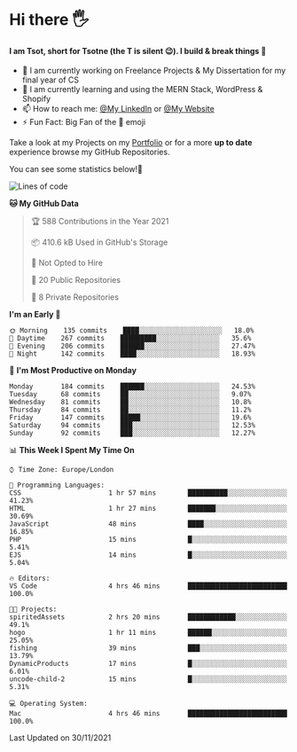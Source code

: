 # Hi there :raised_hand_with_fingers_splayed:
#### I am Tsot, short for Tsotne (the T is silent :wink:). I build & break things :space_invader:
- :telescope: I am currently working on Freelance Projects & My Dissertation for my final year of CS
- :seedling: I am currently learning and using the MERN Stack, WordPress & Shopify
- :mailbox: How to reach me: [@My LinkedIn](https://www.linkedin.com/in/tsotne-gvadzabia/) or [@My Website](https://tsotnegvadzabia.me/contact)
- :zap: Fun Fact: Big Fan of the :space_invader: emoji

Take a look at my Projects on my [Portfolio](https://tsotne.co.uk/) or for a more **up to date** experience browse my GitHub Repositories.

You can see some statistics below!:space_invader:
<!--START_SECTION:waka-->
![Lines of code](https://img.shields.io/badge/From%20Hello%20World%20I%27ve%20Written-3.5%20million%20lines%20of%20code-blue)

**🐱 My GitHub Data** 

> 🏆 588 Contributions in the Year 2021
 > 
> 📦 410.6 kB Used in GitHub's Storage 
 > 
> 🚫 Not Opted to Hire
 > 
> 📜 20 Public Repositories 
 > 
> 🔑 8 Private Repositories  
 > 
**I'm an Early 🐤** 

```text
🌞 Morning    135 commits    ████░░░░░░░░░░░░░░░░░░░░░   18.0% 
🌆 Daytime    267 commits    █████████░░░░░░░░░░░░░░░░   35.6% 
🌃 Evening    206 commits    ██████░░░░░░░░░░░░░░░░░░░   27.47% 
🌙 Night      142 commits    ████░░░░░░░░░░░░░░░░░░░░░   18.93%

```
📅 **I'm Most Productive on Monday** 

```text
Monday       184 commits    ██████░░░░░░░░░░░░░░░░░░░   24.53% 
Tuesday      68 commits     ██░░░░░░░░░░░░░░░░░░░░░░░   9.07% 
Wednesday    81 commits     ██░░░░░░░░░░░░░░░░░░░░░░░   10.8% 
Thursday     84 commits     ██░░░░░░░░░░░░░░░░░░░░░░░   11.2% 
Friday       147 commits    █████░░░░░░░░░░░░░░░░░░░░   19.6% 
Saturday     94 commits     ███░░░░░░░░░░░░░░░░░░░░░░   12.53% 
Sunday       92 commits     ███░░░░░░░░░░░░░░░░░░░░░░   12.27%

```


📊 **This Week I Spent My Time On** 

```text
⌚︎ Time Zone: Europe/London

💬 Programming Languages: 
CSS                      1 hr 57 mins        ██████████░░░░░░░░░░░░░░░   41.23% 
HTML                     1 hr 27 mins        ███████░░░░░░░░░░░░░░░░░░   30.69% 
JavaScript               48 mins             ████░░░░░░░░░░░░░░░░░░░░░   16.85% 
PHP                      15 mins             █░░░░░░░░░░░░░░░░░░░░░░░░   5.41% 
EJS                      14 mins             █░░░░░░░░░░░░░░░░░░░░░░░░   5.04%

🔥 Editors: 
VS Code                  4 hrs 46 mins       █████████████████████████   100.0%

🐱‍💻 Projects: 
spiritedAssets           2 hrs 20 mins       ████████████░░░░░░░░░░░░░   49.1% 
hogo                     1 hr 11 mins        ██████░░░░░░░░░░░░░░░░░░░   25.05% 
fishing                  39 mins             ███░░░░░░░░░░░░░░░░░░░░░░   13.79% 
DynamicProducts          17 mins             █░░░░░░░░░░░░░░░░░░░░░░░░   6.01% 
uncode-child-2           15 mins             █░░░░░░░░░░░░░░░░░░░░░░░░   5.31%

💻 Operating System: 
Mac                      4 hrs 46 mins       █████████████████████████   100.0%

```


 Last Updated on 30/11/2021
<!--END_SECTION:waka-->
